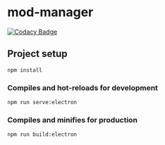# mod-manager
[![Codacy Badge](https://api.codacy.com/project/badge/Grade/e1c9df8e5e084711abb0cef2483151b3)](https://www.codacy.com?utm_source=github.com&amp;utm_medium=referral&amp;utm_content=FINDarkside/mod-manager&amp;utm_campaign=Badge_Grade)

## Project setup
```
npm install
```

### Compiles and hot-reloads for development
```
npm run serve:electron
```

### Compiles and minifies for production
```
npm run build:electron
```

